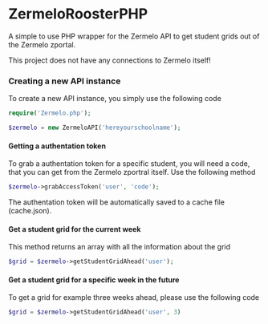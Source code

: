 # ZermeloRoosterPHP
A simple to use PHP wrapper for the Zermelo API to get student grids out of the Zermelo zportal.

This project does not have any connections to Zermelo itself!

### Creating a new API instance
To create a new API instance, you simply use the following code

```php
require('Zermelo.php');

$zermelo = new ZermeloAPI('hereyourschoolname');
```

#### Getting a authentation token
To grab a authentation token for a specific student, you will need a code, that you can get from the Zermelo zportral itself.
Use the following method

```php
$zermelo->grabAccessToken('user', 'code');
```
The authentation token will be automatically saved to a cache file (cache.json).

#### Get a student grid for the current week

This method returns an array with all the information about the grid

```php
$grid = $zermelo->getStudentGridAhead('user');
```

#### Get a student grid for a specific week in the future

To get a grid for example three weeks ahead, please use the following code

```php
$grid = $zermelo->getStudentGridAhead('user', 3)
```
